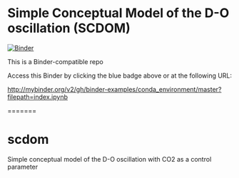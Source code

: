 # Simple Conceptual Model of the D-O oscillation (SCDOM)

[![Binder](http://mybinder.org/badge_logo.svg)](http://mybinder.org/v2/gh/binder-examples/conda_environment/master?filepath=index.ipynb)

This is a Binder-compatible repo

Access this Binder by clicking the blue badge above or at the following URL:

http://mybinder.org/v2/gh/binder-examples/conda_environment/master?filepath=index.ipynb

=======
# scdom
Simple conceptual model of the D-O oscillation with CO2 as a control parameter
